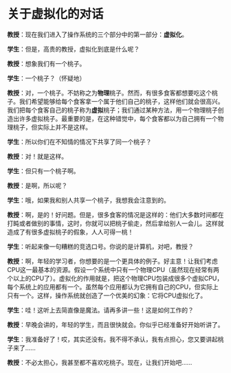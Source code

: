 # 关于虚拟化的对话

**教授**：现在我们进入了操作系统的三个部分中的第一部分：**虚拟化**。

**学生**：但是，高贵的教授，虚拟化到底是什么呢？

**教授**：想象我们有一个桃子。

**学生**：一个桃子？（怀疑地）

**教授**：对，一个桃子。不妨称之为**物理**桃子。然而，有很多食客都想要吃这个桃子。我们希望能够给每个食客拿一个属于他们自己的桃子，这样他们就会很高兴。我们把每个食客自己的桃子称为**虚拟**桃子；我们通过某种方法，用一个物理桃子创造出许多虚拟桃子。最重要的是，在这种错觉中，每个食客都以为自己拥有一个物理桃子，但实际上并不是这样。

**学生**：所以你们在不知情的情况下共享了同一个桃子？

**教授**：对！就是这样。

**学生**：但只有一个桃子啊。

**教授**：是啊，所以呢？

**学生**：哦，如果我和别人共享一个桃子，我想我会注意到的。

**教授**：啊，是的！好问题。但是，很多食客的情况是这样的：他们大多数时间都在打盹或者做别的事情，这时，你就可以把桃子偷走，然后拿给别人一会儿。这样就造成了有很多虚拟桃子的假象，人人可得一桃！

**学生**：听起来像一句糟糕的竞选口号。你说的是计算机，对吧，教授？

**教授**：啊，年轻的学习者，你想要的是一个更具体的例子。好主意！让我们考虑CPU这一最基本的资源。假设一个系统中只有一个物理CPU（虽然现在经常有两个以上的CPU了）。虚拟化的作用就是，把这个物理CPU包装成很多个虚拟CPU，每个系统上的应用都有一个。虽然每个应用都认为它拥有自己的CPU，但实际上只有一个。这样，操作系统就创造了一个优美的幻象：它将CPU虚拟化了。

**学生**：哇！这听上去简直像是魔法。请再多讲一些！这是如何工作的？

**教授**：早晚会讲的，年轻的学生，而且很快就会。你似乎已经准备好开始听讲了。

**学生**：我准备好了！哎，其实还没有。我不得不承认，我有点担心，您又要讲起桃子来了……

**教授**：不必太担心，我甚至都不喜欢吃桃子。现在，让我们开始吧……
